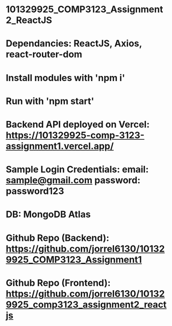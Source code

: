 # 101329925_COMP3123_Assignment2_ReactJS
# Dependancies: ReactJS, Axios, react-router-dom
# Install modules with 'npm i'
# Run with 'npm start'
# Backend API deployed on Vercel: https://101329925-comp-3123-assignment1.vercel.app/
# Sample Login Credentials: email: sample@gmail.com password: password123
# DB: MongoDB Atlas
# Github Repo (Backend): https://github.com/jorrel6130/101329925_COMP3123_Assignment1
# Github Repo (Frontend): https://github.com/jorrel6130/101329925_comp3123_assignment2_reactjs